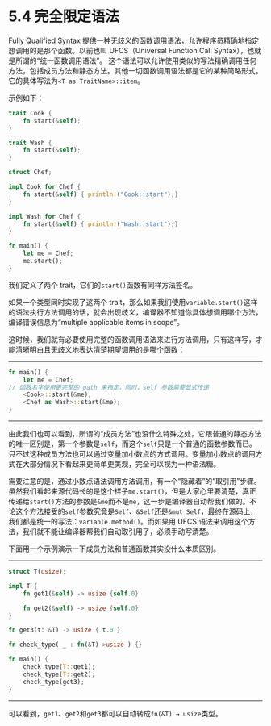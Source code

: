 # 5.4 完全限定语法

Fully Qualified Syntax 提供一种无歧义的函数调用语法，允许程序员精确地指定想调用的是那个函数。以前也叫 UFCS（Universal Function Call Syntax），也就是所谓的“统一函数调用语法”。
这个语法可以允许使用类似的写法精确调用任何方法，包括成员方法和静态方法。其他一切函数调用语法都是它的某种简略形式。
它的具体写法为`<T as TraitName>::item`。

示例如下：

```rust
trait Cook {
    fn start(&self);
}

trait Wash {
    fn start(&self);
}

struct Chef;

impl Cook for Chef {
    fn start(&self) { println!("Cook::start");}
}

impl Wash for Chef {
    fn start(&self) { println!("Wash::start");}
}

fn main() {
    let me = Chef;
    me.start();
}
```

我们定义了两个 trait，它们的`start()`函数有同样方法签名。

如果一个类型同时实现了这两个 trait，那么如果我们使用`variable.start()`这样的语法执行方法调用的话，就会出现歧义，编译器不知道你具体想调用哪个方法，编译错误信息为“multiple applicable items in scope”。

这时候，我们就有必要使用完整的函数调用语法来进行方法调用，只有这样写，才能清晰明白且无歧义地表达清楚期望调用的是哪个函数：

---

```rust
fn main() {
    let me = Chef;
// 函数名字使用更完整的 path 来指定，同时，self 参数需要显式传递
    <Cook>::start(&me);
    <Chef as Wash>::start(&me);
}
```

---

由此我们也可以看到，所谓的“成员方法”也没什么特殊之处，它跟普通的静态方法的唯一区别是，第一个参数是`self`，而这个`self`只是一个普通的函数参数而已。只不过这种成员方法也可以通过变量加小数点的方式调用。变量加小数点的调用方式在大部分情况下看起来更简单更美观，完全可以视为一种语法糖。

需要注意的是，通过小数点语法调用方法调用，有一个“隐藏着”的“取引用”步骤。虽然我们看起来源代码长的是这个样子`me.start()`，但是大家心里要清楚，真正传递给`start()`方法的参数是`&me`而不是`me`，这一步是编译器自动帮我们做的。不论这个方法接受的`self`参数究竟是`Self`、`&Self`还是`&mut Self`，最终在源码上，我们都是统一的写法：`variable.method()`。而如果用 UFCS 语法来调用这个方法，我们就不能让编译器帮我们自动取引用了，必须手动写清楚。

下面用一个示例演示一下成员方法和普通函数其实没什么本质区别。

---

```rust
struct T(usize);

impl T {
    fn get1(&self) -> usize {self.0}

    fn get2(&self) -> usize {self.0}
}

fn get3(t: &T) -> usize { t.0 }

fn check_type( _ : fn(&T)->usize ) {}

fn main() {
    check_type(T::get1);
    check_type(T::get2);
    check_type(get3);
}
```

---

可以看到，`get1`、`get2`和`get3`都可以自动转成`fn(&T) → usize`类型。
